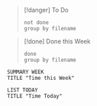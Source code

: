 
>[!danger] To Do
>```tasks
>not done
>group by filename
>```


>[!done] Done this Week
>```tasks
>done
>group by filename
>```

```toggl
SUMMARY WEEK
TITLE "Time this Week"
```



```toggl
LIST TODAY
TITLE "Time Today"
```




